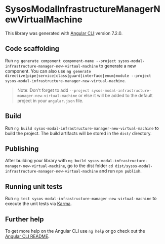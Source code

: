 # SysosModalInfrastructureManagerNewVirtualMachine

This library was generated with [Angular CLI](https://github.com/angular/angular-cli) version 7.2.0.

## Code scaffolding

Run `ng generate component component-name --project sysos-modal-infrastructure-manager-new-virtual-machine` to generate a new component. You can also use `ng generate directive|pipe|service|class|guard|interface|enum|module --project sysos-modal-infrastructure-manager-new-virtual-machine`.
> Note: Don't forget to add `--project sysos-modal-infrastructure-manager-new-virtual-machine` or else it will be added to the default project in your `angular.json` file. 

## Build

Run `ng build sysos-modal-infrastructure-manager-new-virtual-machine` to build the project. The build artifacts will be stored in the `dist/` directory.

## Publishing

After building your library with `ng build sysos-modal-infrastructure-manager-new-virtual-machine`, go to the dist folder `cd dist/sysos-modal-infrastructure-manager-new-virtual-machine` and run `npm publish`.

## Running unit tests

Run `ng test sysos-modal-infrastructure-manager-new-virtual-machine` to execute the unit tests via [Karma](https://karma-runner.github.io).

## Further help

To get more help on the Angular CLI use `ng help` or go check out the [Angular CLI README](https://github.com/angular/angular-cli/blob/master/README.md).
